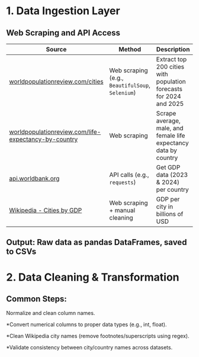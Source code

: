 # 1. Data Ingestion Layer
## Web Scraping and API Access

| Source                                                                                                                                | Method                                           | Description                                                        |
| ------------------------------------------------------------------------------------------------------------------------------------- | ------------------------------------------------ | ------------------------------------------------------------------ |
| [worldpopulationreview.com/cities](https://worldpopulationreview.com/cities)                                                          | Web scraping (e.g., `BeautifulSoup`, `Selenium`) | Extract top 200 cities with population forecasts for 2024 and 2025 |
| [worldpopulationreview.com/life-expectancy-by-country](https://worldpopulationreview.com/country-rankings/life-expectancy-by-country) | Web scraping                                     | Scrape average, male, and female life expectancy data by country   |
| [api.worldbank.org](http://api.worldbank.org/v2/country/all/indicator/NY.GDP.MKTP.CD)                                                 | API calls (e.g., `requests`)                     | Get GDP data (2023 & 2024) per country                             |
| [Wikipedia - Cities by GDP](https://en.wikipedia.org/wiki/List_of_cities_by_GDP)                                                      | Web scraping + manual cleaning                   | GDP per city in billions of USD                                    |

## Output: Raw data as pandas DataFrames, saved to CSVs

# 2. Data Cleaning & Transformation
## Common Steps:
Normalize and clean column names.

*Convert numerical columns to proper data types (e.g., int, float).

*Clean Wikipedia city names (remove footnotes/superscripts using regex).

*Validate consistency between city/country names across datasets.
